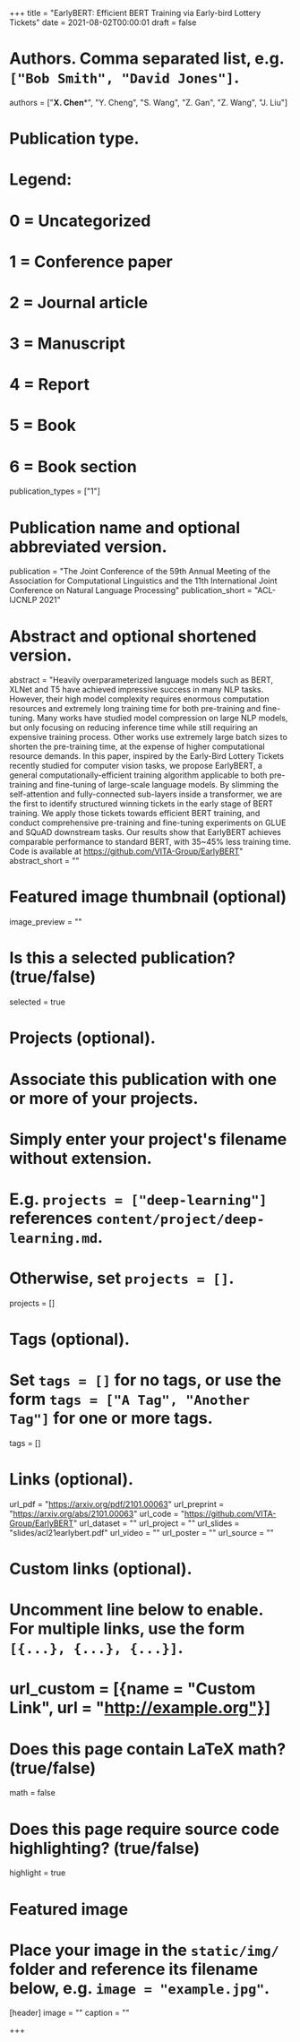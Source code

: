 +++
title = "EarlyBERT: Efficient BERT Training via Early-bird Lottery Tickets"
date = 2021-08-02T00:00:01
draft = false

# Authors. Comma separated list, e.g. `["Bob Smith", "David Jones"]`.
authors = ["**X. Chen***", "Y. Cheng", "S. Wang", "Z. Gan", "Z. Wang", "J. Liu"]

# Publication type.
# Legend:
# 0 = Uncategorized
# 1 = Conference paper
# 2 = Journal article
# 3 = Manuscript
# 4 = Report
# 5 = Book
# 6 = Book section
publication_types = ["1"]

# Publication name and optional abbreviated version.
publication = "The Joint Conference of the 59th Annual Meeting of the Association for Computational Linguistics and the 11th International Joint Conference on Natural Language Processing"
publication_short = "ACL-IJCNLP 2021"

# Abstract and optional shortened version.
abstract = "Heavily overparameterized language models such as BERT, XLNet and T5 have achieved impressive success in many NLP tasks. However, their high model complexity requires enormous computation resources and extremely long training time for both pre-training and fine-tuning. Many works have studied model compression on large NLP models, but only focusing on reducing inference time while still requiring an expensive training process. Other works use extremely large batch sizes to shorten the pre-training time, at the expense of higher computational resource demands. In this paper, inspired by the Early-Bird Lottery Tickets recently studied for computer vision tasks, we propose EarlyBERT, a general computationally-efficient training algorithm applicable to both pre-training and fine-tuning of large-scale language models. By slimming the self-attention and fully-connected sub-layers inside a transformer, we are the first to identify structured winning tickets in the early stage of BERT training. We apply those tickets towards efficient BERT training, and conduct comprehensive pre-training and fine-tuning experiments on GLUE and SQuAD downstream tasks. Our results show that EarlyBERT achieves comparable performance to standard BERT, with 35~45% less training time. Code is available at https://github.com/VITA-Group/EarlyBERT"
abstract_short = ""

# Featured image thumbnail (optional)
image_preview = ""

# Is this a selected publication? (true/false)
selected = true

# Projects (optional).
#   Associate this publication with one or more of your projects.
#   Simply enter your project's filename without extension.
#   E.g. `projects = ["deep-learning"]` references `content/project/deep-learning.md`.
#   Otherwise, set `projects = []`.
projects = []

# Tags (optional).
#   Set `tags = []` for no tags, or use the form `tags = ["A Tag", "Another Tag"]` for one or more tags.
tags = []

# Links (optional).
url_pdf = "https://arxiv.org/pdf/2101.00063"
url_preprint = "https://arxiv.org/abs/2101.00063"
url_code = "https://github.com/VITA-Group/EarlyBERT"
url_dataset = ""
url_project = ""
url_slides = "slides/acl21earlybert.pdf"
url_video = ""
url_poster = ""
url_source = ""

# Custom links (optional).
#   Uncomment line below to enable. For multiple links, use the form `[{...}, {...}, {...}]`.
# url_custom = [{name = "Custom Link", url = "http://example.org"}]

# Does this page contain LaTeX math? (true/false)
math = false

# Does this page require source code highlighting? (true/false)
highlight = true

# Featured image
# Place your image in the `static/img/` folder and reference its filename below, e.g. `image = "example.jpg"`.
[header]
image = ""
caption = ""

+++

